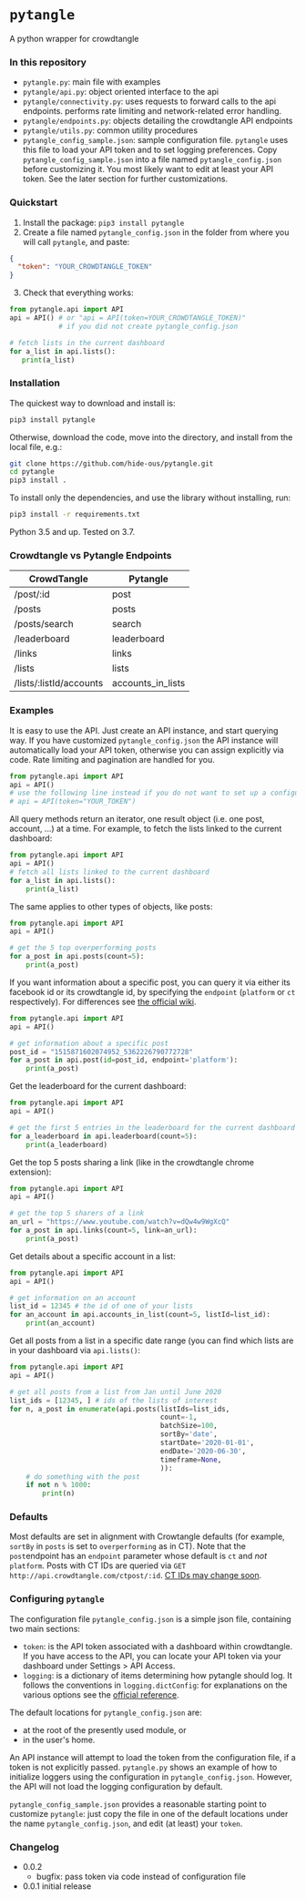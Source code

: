 # `pytangle`
A python wrapper for crowdtangle 

### In this repository
- `pytangle.py`: main file with examples
- `pytangle/api.py`: object oriented interface to the api
- `pytangle/connectivity.py`: uses requests to forward calls to the api endpoints. performs rate limiting and network-related error handling.
- `pytangle/endpoints.py`: objects detailing the crowdtangle API endpoints 
- `pytangle/utils.py`: common utility procedures
- `pytangle_config_sample.json`: sample configuration file. `pytangle` uses this file to load your API token and to set logging 
preferences. Copy `pytangle_config_sample.json` into a file named `pytangle_config.json` before 
customizing it. You most likely want to edit at least your API token. See the later section for further customizations.      

### Quickstart
1. Install the package: `pip3 install pytangle`
2. Create a file named `pytangle_config.json` in the folder from where you will call `pytangle`, and paste: 
```json
{
  "token": "YOUR_CROWDTANGLE_TOKEN"
}
```
3. Check that everything works:
```python
from pytangle.api import API
api = API() # or "api = API(token=YOUR_CROWDTANGLE_TOKEN)" 
            # if you did not create pytangle_config.json

# fetch lists in the current dashboard
for a_list in api.lists():
   print(a_list)
```
### Installation
The quickest way to download and install is:

```bash
pip3 install pytangle
```

Otherwise, download the code, move into the directory, and install from the local file, e.g.:

```bash
git clone https://github.com/hide-ous/pytangle.git 
cd pytangle
pip3 install . 
```

To install only the dependencies, and use the library without installing,
run:

```bash
pip3 install -r requirements.txt
```

Python 3.5 and up. Tested on 3.7.

### Crowdtangle vs Pytangle Endpoints

| CrowdTangle             | Pytangle          |
|-------------------------|-------------------|
| /post/:id               | post              |
| /posts                  | posts             |
| /posts/search           | search            |
| /leaderboard            | leaderboard       |
| /links                  | links             |
| /lists                  | lists             |
| /lists/:listId/accounts | accounts_in_lists |

### Examples
It is easy to use the API. Just create an API instance, and start querying way. If you have customized `pytangle_config.json` the 
 API instance will automatically load your API token, otherwise you can assign explicitly via code. Rate limiting and 
 pagination are handled for you. 
   
```python
from pytangle.api import API
api = API()
# use the following line instead if you do not want to set up a configuration file
# api = API(token="YOUR_TOKEN") 
```

All query methods return an iterator, one result object (i.e. one post, account, ...) at a time. For example, to fetch 
the lists linked to the current dashboard:  
```python
from pytangle.api import API
api = API()
# fetch all lists linked to the current dashboard
for a_list in api.lists():
    print(a_list)
```

The same applies to other types of objects, like posts: 
```python
from pytangle.api import API
api = API()

# get the 5 top overperforming posts
for a_post in api.posts(count=5):
    print(a_post)
```

If you want information about a specific post, you can query it via either its facebook id or its crowdtangle id, by
specifying the `endpoint` (`platform` or `ct` respectively). For differences see 
[the official wiki](https://github.com/CrowdTangle/API/wiki/Posts#get-postid).
```python
from pytangle.api import API
api = API()

# get information about a specific post
post_id = "1515871602074952_5362226790772728"
for a_post in api.post(id=post_id, endpoint='platform'):
    print(a_post)
```

Get the leaderboard for the current dashboard:
```python
from pytangle.api import API
api = API()

# get the first 5 entries in the leaderboard for the current dashboard
for a_leaderboard in api.leaderboard(count=5):
    print(a_leaderboard)
```

Get the top 5 posts sharing a link (like in the crowdtangle chrome extension):
```python
from pytangle.api import API
api = API()

# get the top 5 sharers of a link
an_url = "https://www.youtube.com/watch?v=dQw4w9WgXcQ"
for a_post in api.links(count=5, link=an_url):
    print(a_post)
```

Get details about a specific account in a list:

```python
from pytangle.api import API
api = API()

# get information on an account
list_id = 12345 # the id of one of your lists
for an_account in api.accounts_in_list(count=5, listId=list_id):
    print(an_account)
```

Get all posts from a list in a specific date range (you can find which lists are in your dashboard via `api.lists()`:
```python
from pytangle.api import API
api = API()

# get all posts from a list from Jan until June 2020
list_ids = [12345, ] # ids of the lists of interest
for n, a_post in enumerate(api.posts(listIds=list_ids,
                                     count=-1,
                                     batchSize=100,
                                     sortBy='date',
                                     startDate='2020-01-01',
                                     endDate='2020-06-30',
                                     timeframe=None,
                                     )):
    # do something with the post
    if not n % 1000:
        print(n)
```
### Defaults

Most defaults are set in alignment with Crowtangle defaults (for example, `sortBy` in `posts` is set to `overperforming` as in CT). 
Note that the `post`endpoint has an `endpoint` parameter whose default is `ct` and *not* `platform`. Posts with CT IDs are queried via `GET http://api.crowdtangle.com/ctpost/:id`. [CT IDs may change soon](https://help.crowdtangle.com/en/articles/4450296-api-changes-post-ids).

### Configuring `pytangle`

The configuration file `pytangle_config.json` is a simple json file, containing two main sections:
- `token`: is the API token associated with a dashboard within crowdtangle. If you have access to
 the API, you can locate your API token via your dashboard under Settings > API Access.  
- `logging`: is a dictionary of items determining how pytangle should log. It follows the conventions
in `logging.dictConfig`: for explanations on the various options see the 
[official reference](https://docs.python.org/3/library/logging.config.html#dictionary-schema-details).

The default locations for `pytangle_config.json` are:
 - at the root of the presently used module, or 
 - in the user's home.
  
An API instance will attempt to load the token from the configuration file, if a token is not explicitly passed.
`pytangle.py` shows an example of how to initialize loggers using the configuration in `pytangle_config.json`. However, the API
will not load the logging configuration by default.

`pytangle_config_sample.json` provides a reasonable starting point to customize `pytangle`: just copy the file 
in one of the default locations under the name `pytangle_config.json`, and edit (at least) your `token`.

### Changelog
* 0.0.2 
    * bugfix: pass token via code instead of configuration file 
* 0.0.1 initial release
